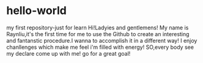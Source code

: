 # hello-world
my first repository-just for learn
Hi!Ladyies and gentlemens!
My name is Raynliu,it's the first time for me to use the Github to create an interesting and fantanstic procedure.I wanna to accomplish it in a different way! I enjoy chanllenges which make me feel i'm filled with energy! SO,every body see my declare come up with me! go for a great goal!
